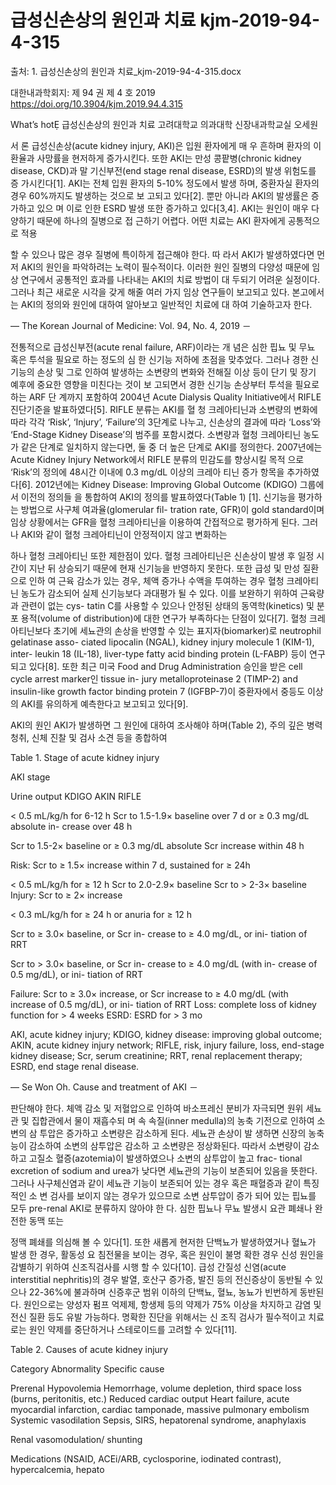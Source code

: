 # 급성신손상의 원인과 치료 kjm-2019-94-4-315

출처: 1. 급성신손상의 원인과 치료_kjm-2019-94-4-315.docx


대한내과학회지: 제 94 권 제 4 호 2019	https://doi.org/10.3904/kjm.2019.94.4.315

What’s hotẸ
급성신손상의 원인과 치료
고려대학교 의과대학 신장내과학교실
오세원

서	론
급성신손상(acute kidney injury, AKI)은 입원 환자에게 매 우 흔하며 환자의 이환율과 사망률을 현저하게 증가시킨다. 또한 AKI는 만성 콩팥병(chronic kidney disease, CKD)과 말 기신부전(end stage renal disease, ESRD)의 발생 위험도를 증 가시킨다[1]. AKI는 전체 입원 환자의 5-10% 정도에서 발생 하며, 중환자실 환자의 경우 60%까지도 발생하는 것으로 보 고되고 있다[2]. 뿐만 아니라 AKI의 발생률은 증가하고 있으 며 이로 인한 ESRD 발생 또한 증가하고 있다[3,4].
AKI는 원인이 매우 다양하기 때문에 하나의 질병으로 접 근하기 어렵다. 어떤 치료는 AKI 환자에게 공통적으로 적용

할 수 있으나 많은 경우 질병에 특이하게 접근해야 한다. 따 라서 AKI가 발생하였다면 먼저 AKI의 원인을 파악하려는 노력이 필수적이다. 이러한 원인 질병의 다양성 때문에 임상 연구에서 공통적인 효과를 나타내는 AKI의 치료 방법이 대 두되기 어려운 실정이다. 그러나 최근 새로운 시각을 갖게 해줄 여러 가지 임상 연구들이 보고되고 있다. 본고에서는 AKI의 정의와 원인에 대하여 알아보고 일반적인 치료에 대 하여 기술하고자 한다.

— The Korean Journal of Medicine: Vol. 94, No. 4, 2019 －


전통적으로 급성신부전(acute renal failure, ARF)이라는 개
념은 심한 핍뇨 및 무뇨 혹은 투석을 필요로 하는 정도의 심 한 신기능 저하에 초점을 맞추었다. 그러나 경한 신기능의 손상 및 그로 인하여 발생하는 소변량의 변화와 전해질 이상 등이 단기 및 장기 예후에 중요한 영향을 미친다는 것이 보 고되면서 경한 신기능 손상부터 투석을 필요로 하는 ARF 단 계까지 포함하여 2004년 Acute Dialysis Quality Initiative에서 RIFLE 진단기준을 발표하였다[5]. RIFLE 분류는 AKI를 혈 청 크레아티닌과 소변량의 변화에 따라 각각 ‘Risk’, ‘Injury’, ‘Failure’의 3단계로 나누고, 신손상의 결과에 따라 ‘Loss’와 ‘End-Stage Kidney Disease’의 범주를 포함시켰다. 소변량과 혈청 크레아티닌 농도가 같은 단계로 일치하지 않는다면, 둘 중 더 높은 단계로 AKI를 정의한다. 2007년에는 Acute Kidney Injury Network에서 RIFLE 분류의 민감도를 향상시킬 목적 으로 ‘Risk’의 정의에 48시간 이내에 0.3 mg/dL 이상의 크레아 티닌 증가 항목을 추가하였다[6]. 2012년에는 Kidney Disease: Improving Global Outcome (KDIGO) 그룹에서 이전의 정의들 을 통합하여 AKI의 정의를 발표하였다(Table 1) [1].
신기능을 평가하는 방법으로 사구체 여과율(glomerular fil-
tration rate, GFR)이 gold standard이며 임상 상황에서는 GFR을 혈청 크레아티닌을 이용하여 간접적으로 평가하게 된다. 그러 나 AKI와 같이 혈청 크레아티닌이 안정적이지 않고 변화하는

하나 혈청 크레아티닌 또한 제한점이 있다. 혈청 크레아티닌은
신손상이 발생 후 일정 시간이 지난 뒤 상승되기 때문에 현재 신기능을 반영하지 못한다. 또한 급성 및 만성 질환으로 인하 여 근육 감소가 있는 경우, 체액 증가나 수액을 투여하는 경우 혈청 크레아티닌 농도가 감소되어 실제 신기능보다 과대평가 될 수 있다. 이를 보완하기 위하여 근육량과 관련이 없는 cys- tatin C를 사용할 수 있으나 안정된 상태의 동역학(kinetics) 및 분포 용적(volume of distribution)에 대한 연구가 부족하다는 단점이 있다[7]. 혈청 크레아티닌보다 초기에 세뇨관의 손상을 반영할 수 있는 표지자(biomarker)로 neutrophil gelatinase asso-
ciated lipocalin (NGAL), kidney injury molecule 1 (KIM-1), inter- leukin 18 (IL-18), liver-type fatty acid binding protein (L-FABP)
등이 연구되고 있다[8]. 또한 최근 미국 Food and Drug
Administration 승인을 받은 cell cycle arrest marker인 tissue in-
jury metalloproteinase 2 (TIMP-2) and insulin-like growth factor binding protein 7 (IGFBP-7)이 중환자에서 중등도 이상의 AKI를 유의하게 예측한다고 보고되고 있다[9].

AKI의 원인
AKI가 발생하면 그 원인에 대하여 조사해야 하며(Table 2),
주의 깊은 병력 청취, 신체 진찰 및 검사 소견 등을 종합하여


Table 1. Stage of acute kidney injury

AKI
stage

Urine output	KDIGO	AKIN	RIFLE

< 0.5 mL/kg/h for 6-12 h	Scr to 1.5-1.9× baseline over 7 d
or ≥ 0.3 mg/dL absolute in- crease over 48 h

Scr to 1.5-2× baseline or ≥ 0.3 mg/dL absolute Scr increase within 48 h

Risk: Scr to ≥ 1.5× increase within 7 d, sustained for ≥ 24h

< 0.5 mL/kg/h for ≥ 12 h	Scr to 2.0-2.9× baseline	Scr to > 2-3× baseline	Injury: Scr to ≥ 2× increase

< 0.3 mL/kg/h for ≥ 24 h or anuria for ≥ 12 h

Scr to ≥ 3.0× baseline, or Scr in- crease to ≥ 4.0 mg/dL, or ini- tiation of RRT

Scr to > 3.0× baseline, or Scr in- crease to ≥ 4.0 mg/dL (with in- crease of 0.5 mg/dL), or ini- tiation of RRT

Failure: Scr to ≥ 3.0× increase, or Scr increase to ≥ 4.0 mg/dL (with increase of 0.5 mg/dL), or ini- tiation of RRT
Loss: complete loss of kidney function for > 4 weeks
ESRD: ESRD for > 3 mo



AKI, acute kidney injury; KDIGO, kidney disease: improving global outcome; AKIN, acute kidney injury network; RIFLE, risk, injury failure, loss, end-stage kidney disease; Scr, serum creatinine; RRT, renal replacement therapy; ESRD, end stage renal disease.

— Se Won Oh. Cause and treatment of AKI －


판단해야 한다. 체액 감소 및 저혈압으로 인하여 바소프레신 분비가 자극되면 원위 세뇨관 및 집합관에서 물이 재흡수되 며 속 속질(inner medulla)의 농축 기전으로 인하여 소변의 삼 투압은 증가하고 소변량은 감소하게 된다. 세뇨관 손상이 발 생하면 신장의 농축능이 감소하여 소변의 삼투압은 감소하 고 소변량은 정상화된다. 따라서 소변량이 감소하고 고질소 혈증(azotemia)이 발생하였으나 소변의 삼투압이 높고 frac- tional excretion of sodium and urea가 낮다면 세뇨관의 기능이 보존되어 있음을 뜻한다. 그러나 사구체신염과 같이 세뇨관 기능이 보존되어 있는 경우 혹은 패혈증과 같이 특징적인 소 변 검사를 보이지 않는 경우가 있으므로 소변 삼투압이 증가 되어 있는 핍뇨를 모두 pre-renal AKI로 분류하지 않아야 한 다. 심한 핍뇨나 무뇨 발생시 요관 폐쇄나 완전한 동맥 또는

정맥 폐쇄를 의심해 볼 수 있다[1].
또한 새롭게 현저한 단백뇨가 발생하였거나 혈뇨가 발생 한 경우, 활동성 요 침전물을 보이는 경우, 혹은 원인이 불명 확한 경우 신성 원인을 감별하기 위하여 신조직검사를 시행 할 수 있다[10]. 급성 간질성 신염(acute interstitial nephritis)의 경우 발열, 호산구 증가증, 발진 등의 전신증상이 동반될 수 있으나 22-36%에 불과하며 신증후군 범위 이하의 단백뇨, 혈뇨, 농뇨가 빈번하게 동반된다. 원인으로는 양성자 펌프 억제제, 항생제 등의 약제가 75% 이상을 차지하고 감염 및 전신 질환 등도 유발 가능하다. 명확한 진단을 위해서는 신 조직 검사가 필수적이고 치료로는 원인 약제를 중단하거나 스테로이드를 고려할 수 있다[11].


Table 2. Causes of acute kidney injury

Category	Abnormality	Specific cause

Prerenal	Hypovolemia	Hemorrhage, volume depletion, third space loss (burns, peritonitis, etc.)
Reduced cardiac output	Heart failure, acute myocardial infarction, cardiac tamponade, massive pulmonary embolism Systemic vasodilation	Sepsis, SIRS, hepatorenal syndrome, anaphylaxis

Renal vasomodulation/ shunting

Medications (NSAID, ACEi/ARB, cyclosporine, iodinated contrast), hypercalcemia, hepato